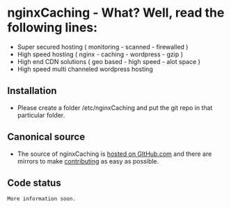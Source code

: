 nginxCaching  - What? Well, read the following lines:
=============

- Super secured hosting ( monitoring - scanned - firewalled )
- High speed hosting ( nginx - caching - wordpress - gzip )
- High end CDN solutions ( geo based - high speed - alot space )
- High speed multi channeled wordpress hosting

Installation
-------
- Please create a folder /etc/nginxCaching and put the git repo in that particular folder.

Canonical source
-------
- The source of nginxCaching is [hosted on GItHub.com](https://github.com/JayMaree/nginxCaching/tree/beta/) and there are mirrors to make [contributing](CONTRIBUTING.md) as easy as possible.

Code status
-------
	More information soon.
